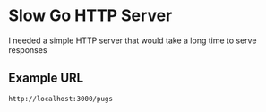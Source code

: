 # Slow Go HTTP Server

I needed a simple HTTP server that would take a long time to serve responses

## Example URL

```
http://localhost:3000/pugs
```
